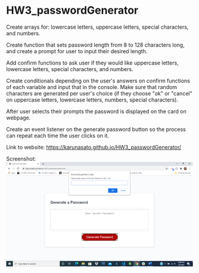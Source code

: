 # HW3_passwordGenerator
Create arrays for: lowercase letters, uppercase letters, special characters, and numbers.

Create function that sets password length from 8 to 128 characters long, and create a prompt for user to input their desired length.

Add confirm functions to ask user if they would like uppercase letters, lowercase letters, special characters, and numbers. 

Create conditionals depending on the user's answers on confirm functions of each variable and input that in the console.
Make sure that random characters are generated per user's choice (if they choose "ok" or "cancel" on uppercase letters, lowercase letters, numbers, special characters).

After user selects their prompts the password is displayed on the card on webpage.

Create an event listener on the generate password button so the process can repeat each time the user clicks on it.

Link to website: https://karunasato.github.io/HW3_passwordGenerator/


 Screenshot:
 <img src="Images\screenshot.PNG">

